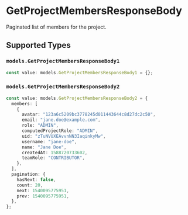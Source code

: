 # GetProjectMembersResponseBody

Paginated list of members for the project.


## Supported Types

### `models.GetProjectMembersResponseBody1`

```typescript
const value: models.GetProjectMembersResponseBody1 = {};
```

### `models.GetProjectMembersResponseBody2`

```typescript
const value: models.GetProjectMembersResponseBody2 = {
  members: [
    {
      avatar: "123a6c5209bc3778245d011443644c8d27dc2c50",
      email: "jane.doe@example.com",
      role: "ADMIN",
      computedProjectRole: "ADMIN",
      uid: "zTuNVUXEAvvnNN3IaqinkyMw",
      username: "jane-doe",
      name: "Jane Doe",
      createdAt: 1588720733602,
      teamRole: "CONTRIBUTOR",
    },
  ],
  pagination: {
    hasNext: false,
    count: 20,
    next: 1540095775951,
    prev: 1540095775951,
  },
};
```

